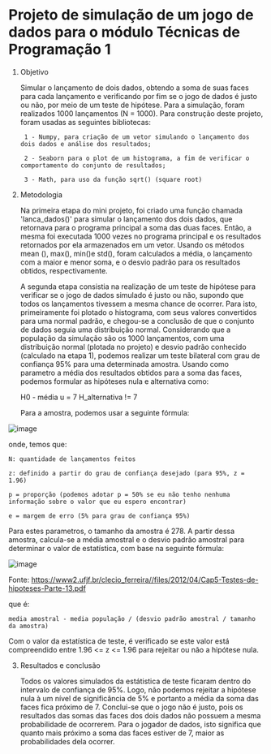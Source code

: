 # Projeto de simulação de um jogo de dados para o módulo Técnicas de Programação 1

1. Objetivo

   Simular o lançamento de dois dados, obtendo a soma de suas faces para cada lançamento e verificando por fim se o jogo de dados é justo ou não, por meio de um teste de hipótese. Para a simulação, foram realizados 1000 lançamentos (N = 1000). 
   Para construção deste projeto, foram usadas as seguintes bibliotecas:

        1 - Numpy, para criação de um vetor simulando o lançamento dos dois dados e análise dos resultados; 
        
        2 - Seaborn para o plot de um histograma, a fim de verificar o comportamento do conjunto de resultados;
        
        3 - Math, para uso da função sqrt() (square root)

2. Metodologia

   Na primeira etapa do mini projeto, foi criado uma função chamada 'lanca_dados()' para simular o lançamento dos dois dados, que retornava para o programa principal a soma das duas faces. Então, a mesma foi executada 1000 vezes no programa principal e os resultados       retornados por ela armazenados em um vetor. Usando os métodos mean (), max(), min()e std(), foram calculados a média, o lançamento com a maior e menor soma, e o desvio padrão para os resultados obtidos, respectivamente.

   A segunda etapa consistia na realização de um teste de hipótese para verificar se o jogo de dados simulado é justo ou não, supondo que todos os lançamentos tivessem a mesma chance de ocorrer. Para isto, primeiramente foi plotado o histograma, com seus valores            convertidos para uma normal padrão, e chegou-se a conclusão de que o conjunto de dados seguia uma distribuição normal. Considerando que a população da simulação são os 1000 lançamentos, com uma distribuição normal (plotada no projeto) e desvio padrão conhecido           (calculado na etapa 1), podemos realizar um teste bilateral com grau de confiança 95% para uma determinada amostra. Usando como parametro a média dos resultados obtidos para a soma das faces, podemos formular as hipóteses nula e alternativa como:

      H0 - média u = 7
      H_alternativa != 7

    Para a amostra, podemos usar a seguinte fórmula:

![image](https://github.com/camargo-vinicius/Projeto_Tecnicas_Prog_1/assets/89496385/6a32a1f6-6278-4f5e-a1d8-3867a2b0d919)

 onde, temos que:

    N: quantidade de lançamentos feitos
    
    z: definido a partir do grau de confiança desejado (para 95%, z = 1.96)
    
    p = proporção (podemos adotar p = 50% se eu não tenho nenhuma informação sobre o valor que eu espero encontrar)
    
    e = margem de erro (5% para grau de confiança 95%)

  Para estes parametros, o tamanho da amostra é 278. A partir dessa amostra, calcula-se a média amostral e o desvio padrão amostral para determinar o valor de estatística, com base na seguinte fórmula:

  ![image](https://github.com/camargo-vinicius/Projeto_Tecnicas_Prog_1/assets/89496385/7d75fa63-6eb4-4e22-802d-b609cf860070)

  Fonte: https://www2.ufjf.br/clecio_ferreira//files/2012/04/Cap5-Testes-de-hipoteses-Parte-13.pdf

que é:

    media amostral - media população / (desvio padrão amostral / tamanho da amostra)

Com o valor da estatística de teste, é verificado se este valor está compreendido entre 1.96 <= z <= 1.96 para rejeitar ou não a hipótese nula.

3. Resultados e conclusão
   
   Todos os valores simulados da estátistica de teste ficaram dentro do intervalo de confiança de 95%. Logo, não podemos rejeitar a hipótese nula à um nível de significância de 5% e portanto a média da soma das faces fica próximo de 7.
   Conclui-se que o jogo não é justo, pois os resultados das somas das faces dos dois dados não possuem a mesma probabilidade de ocorrerem. Para o jogador de dados, isto significa que quanto mais próximo a soma das faces estiver de 7, maior as probabilidades 
   dela ocorrer.
